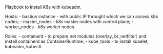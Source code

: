 Playbook to install K8s with kubeadm.

Hosts:
	- bastion instance - with public IP throught which we can access k8s nodes;
	- master_nodes - k8s master nodes with control plane;
	- worker_nodes - k8s worker nodes.
 
Roles:
	- containerd - to prepare net modules (overlay, br_netfilter) and install containerd as ContainerRuntime;
	- kube_tools - to install kubelet, kubeadm, kubectl.
